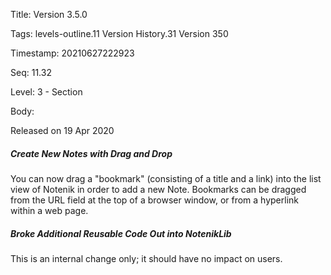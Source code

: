 Title:  Version 3.5.0

Tags:   levels-outline.11 Version History.31 Version 350

Timestamp: 20210627222923

Seq:    11.32

Level:  3 - Section

Body: 

Released on 19 Apr 2020
 
##### Create New Notes with Drag and Drop

You can now drag a "bookmark" (consisting of a title and a link) into the list view of Notenik in order to add a new Note. Bookmarks can be dragged from the URL field at the top of a browser window, or from a hyperlink within a web page. 

 
##### Broke Additional Reusable Code Out into NotenikLib

This is an internal change only; it should have no impact on users.
